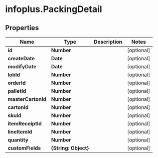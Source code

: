 # infoplus.PackingDetail

## Properties
Name | Type | Description | Notes
------------ | ------------- | ------------- | -------------
**id** | **Number** |  | [optional] 
**createDate** | **Date** |  | [optional] 
**modifyDate** | **Date** |  | [optional] 
**lobId** | **Number** |  | [optional] 
**orderId** | **Number** |  | [optional] 
**palletId** | **Number** |  | [optional] 
**masterCartonId** | **Number** |  | [optional] 
**cartonId** | **Number** |  | [optional] 
**skuId** | **Number** |  | [optional] 
**itemReceiptId** | **Number** |  | [optional] 
**lineItemId** | **Number** |  | [optional] 
**quantity** | **Number** |  | [optional] 
**customFields** | **{String: Object}** |  | [optional] 


